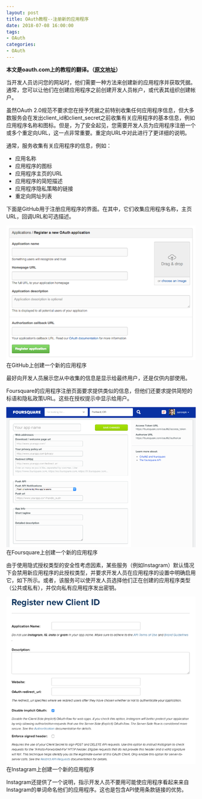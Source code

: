 ```yaml
---
layout: post
title: OAuth教程--注册新的应用程序
date: 2018-07-08 16:00:00
tags: 
- OAuth
categories:
- OAuth
---
```

**本文是oauth.com上的教程的翻译。（[原文地址](https://www.oauth.com/oauth2-servers/client-registration/registering-new-application/)）**

当开发人员访问您的网站时，他们需要一种方法来创建新的应用程序并获取凭据。通常，您可以让他们在创建应用程序之前创建开发人员帐户，或代表其组织创建帐户。

虽然OAuth 2.0规范不要求您在授予凭据之前特别收集任何应用程序信息，但大多数服务会在发出client_id和client_secret之前收集有关应用程序的基本信息，例如应用程序名称和图标。但是，为了安全起见，您需要开发人员为应用程序注册一个或多个重定向URL，这一点非常重要。重定向URL中对此进行了更详细的说明。

通常，服务收集有关应用程序的信息，例如：

- 应用名称
- 应用程序的图标
- 应用程序主页的URL
- 应用程序的简短描述
- 应用程序隐私策略的链接
- 重定向网址列表

下面是GitHub用于注册应用程序的界面。在其中，它们收集应用程序名称，主页URL，回调URL和可选描述。

![在Github上创建一个新的应用程序](https://raw.githubusercontent.com/ShanyouYu-Sean/blog-images/master/oauth-guide/github_create_new_application_1.png)
在GitHub上创建一个新的应用程序

最好向开发人员展示您从中收集的信息是显示给最终用户，还是仅供内部使用。

Foursquare的应用程序注册页面要求提供类似的信息，但他们还要求提供简短的标语和隐私政策URL。这些在授权提示中显示给用户。

![在Foursquare上创建一个新的应用程序](https://raw.githubusercontent.com/ShanyouYu-Sean/blog-images/master/oauth-guide/foursquare_create_new_application.png)
在Foursquare上创建一个新的应用程序

由于使用隐式授权类型的安全性考虑因素，某些服务（例如Instagram）默认情况下会禁用新应用程序的此授权类型，并要求开发人员在应用程序的设置中明确启用它，如下所示。或者，该服务可以使开发人员选择他们正在创建的应用程序类型（公共或私有），并仅向私有应用程序发出密钥。

![在Instagram上创建一个新的应用程序](https://raw.githubusercontent.com/ShanyouYu-Sean/blog-images/master/oauth-guide/instagram_create_new_application.png)
在Instagram上创建一个新的应用程序

Instagram还提供了一个说明，指示开发人员不要用可能使应用程序看起来来自Instagram的单词命名他们的应用程序。这也是包含API使用条款链接的优势。